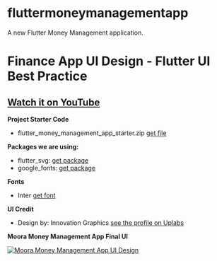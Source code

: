 # fluttermoneymanagementapp

A new Flutter Money Management application.

# Finance App UI Design - Flutter UI Best Practice

## [Watch it on YouTube](https://youtu.be/IyFUW7JAvTQ)

**Project Starter Code**
- flutter_money_management_app_starter.zip [get file](https://gum.co/VzgRU)

**Packages we are using:**

- flutter_svg: [get package](https://pub.dev/packages/flutter_svg)
- google_fonts: [get package](https://pub.dev/packages/google_fonts)

**Fonts**

- Inter [get font](https://fonts.google.com/specimen/Inter)

**UI Credit**

- Design by: Innovation Graphics [see the profile on Uplabs](https://www.uplabs.com/innovationgraphics)

**Moora Money Management App Final UI**

[![Moora Money Management App UI Design](https://assets.materialup.com/uploads/05be3975-c0da-4b17-a384-29d74f449557/preview.png)](https://www.uplabs.com/posts/moora-money-managing-app-ui-concept)



